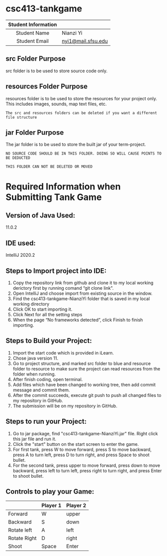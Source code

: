 # csc413-tankgame


| Student Information |                |
|:-------------------:|----------------|
|  Student Name       |   Nianzi Yi    |
|  Student Email      |nyi1@mail.sfsu.edu|

## src Folder Purpose 
src folder is to be used to store source code only.

## resources Folder Purpose 
resources folder is to be used to store the resources for your project only. This includes images, sounds, map text files, etc.

`The src and resources folders can be deleted if you want a different file structure`

## jar Folder Purpose 
The jar folder is to be used to store the built jar of your term-project.

`NO SOURCE CODE SHOULD BE IN THIS FOLDER. DOING SO WILL CAUSE POINTS TO BE DEDUCTED`

`THIS FOLDER CAN NOT BE DELETED OR MOVED`

# Required Information when Submitting Tank Game

## Version of Java Used: 
11.0.2

## IDE used: 
IntelliJ 2020.2

## Steps to Import project into IDE: 
1. Copy the repository link from github and clone it to my local working derictory first by running comand “git clone link". 
2. Open IntelliJ and choose import from existing source in the window.
3. Find the csc413-tankgame-NianziYi folder that is saved in my local working directory
4. Click OK to start importing it.
5. Click Next for all the setting steps
6. When the page “No frameworks detected”, click Finish to finish importing.

## Steps to Build your Project:
1. Import the start code which is provided in iLearn.
2. Chose java version 11.
3. Go to project structure, and marked src folder to blue and resource folder to resource to make sure the project can read resources from the folder when running.
4. After finish coding, open terminal.
5. Add files which have been changed to working tree, then add commit message and commit them.
6. After the commit succeeds, execute git push to push all changed files to my repository in GitHub.
7. The submission will be on my repository in GitHub.
 
## Steps to run your Project:
1. Go to jar package, find "csc413-tankgame-NianziYi.jar" file. Right click this jar file and run it.
2. Click the "start" button on the start screen to enter the game.
3. For first tank, press W to move forward, press S to move backward, press A to turn left, press D to turn right, and press Space to shoot bullet. 
4. For the second tank, press upper to move forward, press down to move backward, press left to turn left, press right to turn right, and press Enter to shoot bullet.

## Controls to play your Game:

|               | Player 1 | Player 2 |
|---------------|----------|----------|
|  Forward      |    W     |   upper  |
|  Backward     |    S     |   down   |
|  Rotate left  |    A     |   left   |
|  Rotate Right |    D     |   right  |
|  Shoot        |   Space  |   Enter  |

<!-- you may add more controls if you need to. -->
